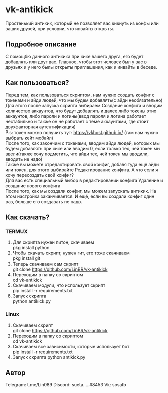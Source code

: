 # vk-antikick
Простенький антикик, который не позволяет вас кикнуть из конфы или ваших друзей, при условии, что инвайты открыты.

## Подробное описание
С помощбю данного антикика при кике вашего друга, его будет добавлять или друг вас. Главное, чтобы этот человек был у вас в друзьях и у него былы открыты приглашения, как и инвайты в беседе.

## Как пользоваться?
Перед тем, как пользоваться скриптом, нам нужно создать конфиг с токенами и айди людей, что мы будем добавлять(с айди необязательно)  
Для этого после запуска скрипта выбираем Создание конфига и вводим количество аккаунтов, что будут добавлять и далее либо токены этих аккаунтов, либо пароли и логины(ввод пароля и логина работает нестабильно и также он не работает с теме аккаунтами, где стоит двухфакторная аутентификация)  
P.s: токен можно получить тут: https://vkhost.github.io/ (там нам нужно выбрать кейт мобайл)  
После того, как закончим с токенами, вводим айди людей, которых мы будем добавлять при кике или вводим 0, если только тех, чей токен мы ввели(также хочу подметить, что айди тех, чей токен мы вводили, вводить не надо)  
Также вы можете отредактировать свой конфиг, добавя туда ещё айди или токен, для этого выбирайте Редактирование конфига.
А что если я хочу пересоздать свой конфиг?  
Для вас есть специальный выбор в редактировании конфига Удаление и создание нового конфига  
После того, как мы создали конфиг, мы можем запускать антикик. На этом настройка заканчивается. И ещё, если вы создали конфиг один раз, больше его создавать не надо.

## Как скачать?
### TERMUX
1. Для скрипта нужен питон, скачиваем  
pkg install python 
2. Чтобы скачать скрипт, нужен гит, его тоже скачиваем  
pkg install git
3. Теперь скачиваем сам скрипт  
git clone https://github.com/LinBR/vk-antikick
4. Переходим в папку со скриптом  
cd vk-antikick
5. Скачиваем модули, что использует скрипт  
 pip install -r requirements.txt
6. Запуск скрипта  
python antikick.py
### Linux
1. Скачиваем скрипт  
git clone https://github.com/LinBR/vk-antikick
2. Переходим в папку со скриптом  
cd vk-antikick
3. Скачиваем все зависимости, которые использует бот  
 pip install -r requirements.txt
4. Запуск скрипта
python antikick.py
## Автор
Telegram: t.me/Lin089
Discord: sueta.....#8453
Vk: sosatb
